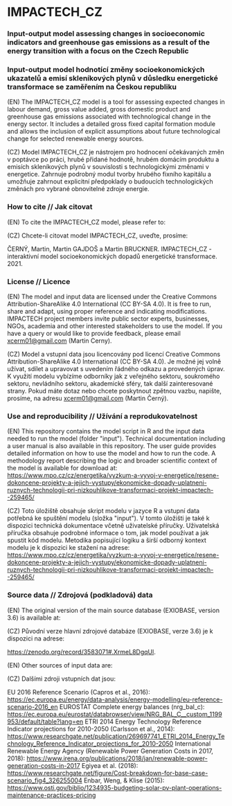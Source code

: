 # IMPACTECH_CZ

### Input-output model assessing changes in socioeconomic indicators and greenhouse gas emissions as a result of the energy transition with a focus on the Czech Republic

### Input-output model hodnotící změny socioekonomických ukazatelů a emisí skleníkových plynů v důsledku energetické transformace se zaměřením na Českou republiku

(EN) The IMPACTECH_CZ model is a tool for assessing expected changes in labour demand, gross value added, gross domestic product and greenhouse gas emissions associated with technological change in the energy sector. It includes a detailed gross fixed capital formation module and allows the inclusion of explicit assumptions about future technological change for selected renewable energy sources.

(CZ) Model IMPACTECH_CZ je nástrojem pro hodnocení očekávaných změn v poptávce po práci, hrubé přidané hodnotě, hrubém domácím produktu a emisích skleníkových plynů v souvislosti s technologickými změnami v energetice. Zahrnuje podrobný modul tvorby hrubého fixního kapitálu a umožňuje zahrnout explicitní předpoklady o budoucích technologických změnách pro vybrané obnovitelné zdroje energie.

### How to cite // Jak citovat

(EN) To cite the IMPACTECH_CZ model, please refer to:

(CZ) Chcete-li citovat model IMPACTECH_CZ, uveďte, prosíme: 

ČERNÝ, Martin, Martin GAJDOŠ a Martin BRUCKNER. IMPACTECH_CZ - interaktivní model socioekonomických dopadů energetické transformace. 2021.

### License // Licence

(EN) The model and input data are licensed under the Creative Commons Attribution-ShareAlike 4.0 International (CC BY-SA 4.0). It is free to run, share and adapt, using proper reference and indicating modifications. IMPACTECH project members invite public sector experts, businesses, NGOs, academia and other interested stakeholders to use the model. If you have a query or would like to provide feedback, please email xcerm01@gmail.com (Martin Cerny).

(CZ) Model a vstupní data jsou licencovány pod licencí Creative Commons Attribution-ShareAlike 4.0 International (CC BY-SA 4.0). Je možné jej volně užívat, sdílet a upravovat s uvedením řádného odkazu a provedených úprav. K využití modelu vybízíme odborníky jak z veřejného sektoru, soukromého sektoru, nevládního sektoru, akademické sféry, tak další zainteresované strany. Pokud máte dotaz nebo chcete poskytnout zpětnou vazbu, napište, prosíme, na adresu xcerm01@gmail.com (Martin Černý).

### Use and reproducibility // Užívání a reprodukovatelnost

(EN) This repository contains the model script in R and the input data needed to run the model (folder "input"). Technical documentation including a user manual is also available in this repository. The user guide provides detailed information on how to use the model and how to run the code. A methodology report describing the logic and broader scientific context of the model is available for download at: https://www.mpo.cz/cz/energetika/vyzkum-a-vyvoj-v-energetice/resene-dokoncene-projekty-a-jejich-vystupy/ekonomicke-dopady-uplatneni-ruznych-technologii-pri-nizkouhlikove-transformaci-projekt-impactech--259465/

(CZ) Toto úložiště obsahuje skript modelu v jazyce R a vstupní data potřebná ke spuštění modelu (složka "input"). V tomto úložišti je také k dispozici technická dokumentace včetně uživatelské příručky. Uživatelská příručka obsahuje podrobné informace o tom, jak model používat a jak spustit kód modelu. Metodika popisující logiku a širší odborný kontext modelu je k dispozici ke stažení na adrese: https://www.mpo.cz/cz/energetika/vyzkum-a-vyvoj-v-energetice/resene-dokoncene-projekty-a-jejich-vystupy/ekonomicke-dopady-uplatneni-ruznych-technologii-pri-nizkouhlikove-transformaci-projekt-impactech--259465/

### Source data // Zdrojová (podkladová) data

(EN) The original version of the main source database (EXIOBASE, version 3.6) is available at:

(CZ) Původní verze hlavní zdrojové databáze (EXIOBASE, verze 3.6) je k dispozici na adrese:

https://zenodo.org/record/3583071#.XrmeL8DgqUl.

(EN) Other sources of input data are:

(CZ) Dalšími zdroji vstupních dat jsou:

EU 2016 Reference Scenario (Capros et al., 2016): https://ec.europa.eu/energy/data-analysis/energy-modelling/eu-reference-scenario-2016_en
EUROSTAT Complete energy balances (nrg_bal_c): https://ec.europa.eu/eurostat/databrowser/view/NRG_BAL_C__custom_1199953/default/table?lang=en
ETRI 2014 Energy Technology Reference Indicator projections for 2010-2050 (Carlsson et al., 2014): https://www.researchgate.net/publication/269697741_ETRI_2014_Energy_Technology_Reference_Indicator_projections_for_2010-2050
International Renewable Energy Agency (Renewable Power Generation Costs in 2017, 2018): https://www.irena.org/publications/2018/jan/renewable-power-generation-costs-in-2017
Egiyea et al. (2018): https://www.researchgate.net/figure/Cost-breakdown-for-base-case-scenario_fig4_326255004
Enbar, Weng, & Klise (2015): https://www.osti.gov/biblio/1234935-budgeting-solar-pv-plant-operations-maintenance-practices-pricing
